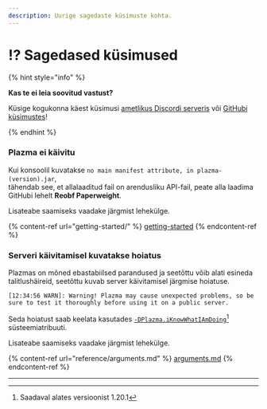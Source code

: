 ```yaml
---
description: Uurige sagedaste küsimuste kohta.
---
```


# ⁉️ Sagedased küsimused

{% hint style="info" %}

**Kas te ei leia soovitud vastust?**

Küsige kogukonna käest küsimusi [ametlikus Discordi serveris](https://discord.gg/MmfC52K8A8) või [GitHubi küsimustes](https://github.com/PlazmaMC/PlazmaBukkit/issues)!

{% endhint %}

### Plazma ei käivitu

Kui konsoolil kuvatakse `no main manifest attribute, in plazma-(version).jar`,\
tähendab see, et allalaaditud fail on arendusliku API-fail, peate alla laadima GitHubi lehelt **Reobf Paperweight**.

Lisateabe saamiseks vaadake järgmist lehekülge.

{% content-ref url="getting-started/" %}
[getting-started](getting-started#id-2)
{% endcontent-ref %}

### Serveri käivitamisel kuvatakse hoiatus

Plazmas on mõned ebastabiilsed parandused ja seetõttu võib alati esineda talitlushäireid, seetõttu kuvab server käivitamisel järgmise hoiatuse.

```log
[12:34:56 WARN]: Warning! Plazma may cause unexpected problems, so be sure to test it thoroughly before using it on a public server.
```

Seda hoiatust saab keelata kasutades [`-DPlazma.iKnowWhatIAmDoing`](#user-content-fn-1)[^1] süsteemiatribuuti.

Lisateabe saamiseks vaadake järgmist lehekülge.

{% content-ref url="reference/arguments.md" %}
[arguments.md](reference/arguments.md#plazma.iknowwhatiamdoing)
{% endcontent-ref %}

***

[^1]: Saadaval alates versioonist 1.20.1
